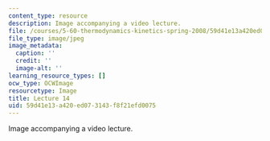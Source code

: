 ```yaml
---
content_type: resource
description: Image accompanying a video lecture.
file: /courses/5-60-thermodynamics-kinetics-spring-2008/59d41e13a420ed073143f8f21efd0075_lec14_th.jpg
file_type: image/jpeg
image_metadata:
  caption: ''
  credit: ''
  image-alt: ''
learning_resource_types: []
ocw_type: OCWImage
resourcetype: Image
title: Lecture 14
uid: 59d41e13-a420-ed07-3143-f8f21efd0075
---
```

Image accompanying a video lecture.

